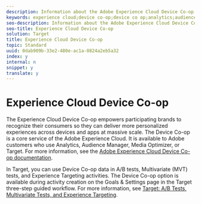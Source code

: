 ```yaml
---
description: Information about the Adobe Experience Cloud Device Co-op, a program that lets participants work together to better identify consumers across digital touch points while ensuring the highest level of privacy and transparency.
keywords: experience cloud;device co-op;device co op;analytics;audience manager;aam;media optimizer
seo-description: Information about the Adobe Experience Cloud Device Co-op, a program that lets participants work together to better identify consumers across digital touch points while ensuring the highest level of privacy and transparency.
seo-title: Experience Cloud Device Co-op
solution: Target
title: Experience Cloud Device Co-op
topic: Standard
uuid: 0dab909b-33e2-480e-ac1a-0824a2eb5a32
index: y
internal: n
snippet: y
translate: y
---
```


# Experience Cloud Device Co-op

The Experience Cloud Device Co-op empowers participating brands to recognize their consumers so they can deliver more personalized experiences across devices and apps at massive scale. The Device Co-op is a core service of the Adobe Experience Cloud. It is available to Adobe customers who use Analytics, Audience Manager, Media Optimizer, or Target. For more information, see the [ Adobe Experience Cloud Device Co-op documentation](https://marketing.adobe.com/resources/help/en_US/mcdc/). 

In Target, you can use Device Co-op data in A/B tests, Multivariate (MVT) tests, and Experience Targeting activities. The Device Co-op option is available during activity creation on the Goals &amp; Settings page in the Target three-step guided workflow. For more information, see [ Target: A/B Tests, Multivariate Tests, and Experience Targeting](https://marketing.adobe.com/resources/help/en_US/mcdc/mcdc-target.html). 
